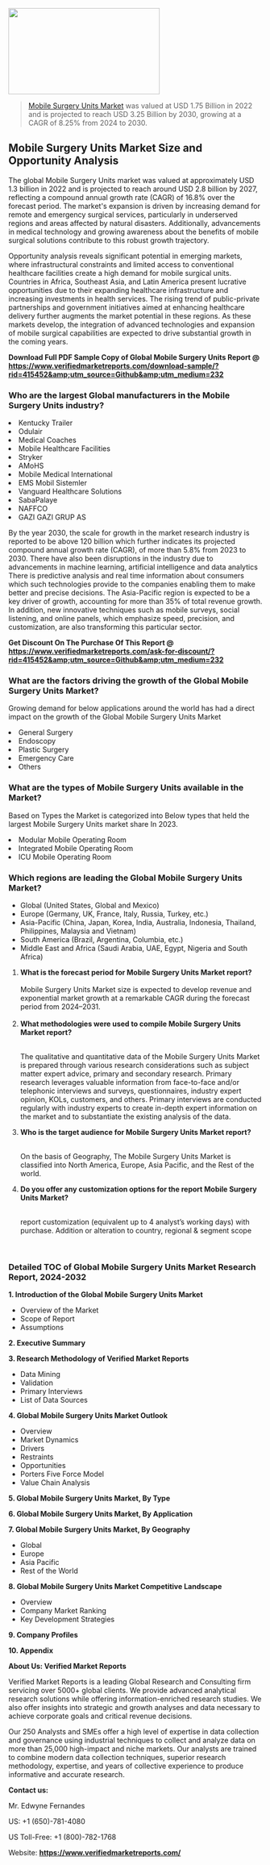 
<img src="https://ffe5etoiles.com/wp-content/uploads/2024/12/MST1-300x171.png" alt="" width="300" height="171" class="alignnone size-medium wp-image-20088" /><blockquote><p><p><a href="https://www.verifiedmarketreports.com/download-sample/?rid=415452&utm_source=Github&utm_medium=232" target="_blank">Mobile Surgery Units Market</a> was valued at USD 1.75 Billion in 2022 and is projected to reach USD 3.25 Billion by 2030, growing at a CAGR of 8.25% from 2024 to 2030.</p></blockquote><p><h2>Mobile Surgery Units Market Size and Opportunity Analysis</h2><p>The global Mobile Surgery Units market was valued at approximately USD 1.3 billion in 2022 and is projected to reach around USD 2.8 billion by 2027, reflecting a compound annual growth rate (CAGR) of 16.8% over the forecast period. The market's expansion is driven by increasing demand for remote and emergency surgical services, particularly in underserved regions and areas affected by natural disasters. Additionally, advancements in medical technology and growing awareness about the benefits of mobile surgical solutions contribute to this robust growth trajectory.</p><p>Opportunity analysis reveals significant potential in emerging markets, where infrastructural constraints and limited access to conventional healthcare facilities create a high demand for mobile surgical units. Countries in Africa, Southeast Asia, and Latin America present lucrative opportunities due to their expanding healthcare infrastructure and increasing investments in health services. The rising trend of public-private partnerships and government initiatives aimed at enhancing healthcare delivery further augments the market potential in these regions. As these markets develop, the integration of advanced technologies and expansion of mobile surgical capabilities are expected to drive substantial growth in the coming years.</p></p><p class=""><strong>Download Full PDF Sample Copy of Global Mobile Surgery Units Report @ <a href="https://www.verifiedmarketreports.com/download-sample/?rid=415452&amp;utm_source=Github&amp;utm_medium=232" target="_blank">https://www.verifiedmarketreports.com/download-sample/?rid=415452&amp;utm_source=Github&amp;utm_medium=232</a></strong></p><h3 id="" class="">Who are the largest Global manufacturers in the Mobile Surgery Units industry?</h3><p><li>Kentucky Trailer</li><li> Odulair</li><li> Medical Coaches</li><li> Mobile Healthcare Facilities</li><li> Stryker</li><li> AMoHS</li><li> Mobile Medical International</li><li> EMS Mobil Sistemler</li><li> Vanguard Healthcare Solutions</li><li> SabaPalaye</li><li> NAFFCO</li><li> GAZI GAZI GRUP AS</li></p><div class=""><div class="" dir="" data-message-author-role="" data-message-id="" data-message-model-slug=""><div class=""><div class=""><div class=""><div class="" dir="" data-message-author-role="" data-message-id="" data-message-model-slug=""><div class=""><div class=""><p>By the year 2030, the scale for growth in the market research industry is reported to be above 120 billion which further indicates its projected compound annual growth rate (CAGR), of more than 5.8% from 2023 to 2030. There have also been disruptions in the industry due to advancements in machine learning, artificial intelligence and data analytics There is predictive analysis and real time information about consumers which such technologies provide to the companies enabling them to make better and precise decisions. The Asia-Pacific region is expected to be a key driver of growth, accounting for more than 35% of total revenue growth. In addition, new innovative techniques such as mobile surveys, social listening, and online panels, which emphasize speed, precision, and customization, are also transforming this particular sector.</p><p><strong>Get Discount On The Purchase Of This Report @&nbsp; <a href="https://www.verifiedmarketreports.com/ask-for-discount/?rid=415452&amp;utm_source=Github&amp;utm_medium=232" target="_blank">https://www.verifiedmarketreports.com/ask-for-discount/?rid=415452&amp;utm_source=Github&amp;utm_medium=232</a></strong></p></div></div></div></div></div></div></div></div><h3 id="" class="">What are the factors driving the growth of the Global Mobile Surgery Units Market?</h3><p id="" class="">Growing demand for below applications around the world has had a direct impact on the growth of the Global Mobile Surgery Units Market</p><p id="" class=""><li>General Surgery</li><li> Endoscopy</li><li> Plastic Surgery</li><li> Emergency Care</li><li> Others</li></p><h3 id="" class="">What are the types of Mobile Surgery Units available in the Market?</h3><p id="" class="">Based on Types the Market is categorized into Below types that held the largest Mobile Surgery Units market share In 2023.</p><p id="" class=""><li>Modular Mobile Operating Room</li><li> Integrated Mobile Operating Room</li><li> ICU Mobile Operating Room</li></p><h3 id="" class="">Which regions are leading the Global Mobile Surgery Units Market?</h3><ul><li>Global (United States, Global and Mexico)</li><li>Europe (Germany, UK, France, Italy, Russia, Turkey, etc.)</li><li>Asia-Pacific (China, Japan, Korea, India, Australia, Indonesia, Thailand, Philippines, Malaysia and Vietnam)</li><li>South America (Brazil, Argentina, Columbia, etc.)</li><li>Middle East and Africa (Saudi Arabia, UAE, Egypt, Nigeria and South Africa)</li></ul><p><ol><li><strong>What is the forecast period for Mobile Surgery Units Market report?<br /></strong><br /><span data-sheets-root="1" data-sheets-value="{&quot;1&quot;:2,&quot;2&quot;:&quot;XXXX size is expected to develop revenue and exponential market growth at a remarkable CAGR during the forecast period from 2024&ndash;2030.&quot;}" data-sheets-userformat="{&quot;2&quot;:12674,&quot;4&quot;:{&quot;1&quot;:2,&quot;2&quot;:16776960},&quot;10&quot;:2,&quot;11&quot;:0,&quot;15&quot;:&quot;Arial&quot;,&quot;16&quot;:12}">Mobile Surgery Units Market size is expected to develop revenue and exponential market growth at a remarkable CAGR during the forecast period from 2024&ndash;2031.</span><br /><br /></li><li><strong>What methodologies were used to compile Mobile Surgery Units Market report?<br /><br /></strong><p>The qualitative and quantitative data of the&nbsp;Mobile Surgery Units Market is prepared through various research considerations such as subject matter expert advice, primary and secondary research. Primary research leverages valuable information from face-to-face and/or telephonic interviews and surveys, questionnaires, industry expert opinion, KOLs, customers, and others. Primary interviews are conducted regularly with industry experts to create in-depth expert information on the market and to substantiate the existing analysis of the data.&nbsp;</p></li><li><strong>Who is the target audience for Mobile Surgery Units Market report?<br /><br /></strong><p>On the basis of Geography, The&nbsp;Mobile Surgery Units Market is classified into North America, Europe, Asia Pacific, and the Rest of the world.</p></li><li><strong>Do you offer any customization options for the report Mobile Surgery Units Market?<br /><br /></strong><p>report customization (equivalent up to 4 analyst&rsquo;s working days) with purchase. Addition or alteration to country, regional &amp; segment scope</p><p>&nbsp;</p></li></ol></p><h3 id="" class="">Detailed TOC of Global Mobile Surgery Units Market Research Report, 2024-2032</h3><p id="" class=""><strong>1. Introduction of the Global Mobile Surgery Units Market</strong></p><ul><li>Overview of the Market</li><li>Scope of Report</li><li>Assumptions</li></ul><p id="" class=""><strong>2. Executive Summary</strong></p><p id="" class=""><strong>3. Research Methodology of&nbsp;Verified Market Reports</strong></p><ul><li>Data Mining</li><li>Validation</li><li>Primary Interviews</li><li>List of Data Sources</li></ul><p id="" class=""><strong>4. Global Mobile Surgery Units Market Outlook</strong></p><ul><li>Overview</li><li>Market Dynamics</li><li>Drivers</li><li>Restraints</li><li>Opportunities</li><li>Porters Five Force Model</li><li>Value Chain Analysis</li></ul><p id="" class=""><strong>5. Global Mobile Surgery Units Market, By&nbsp;Type</strong></p><p id="" class=""><strong>6. Global Mobile Surgery Units Market, By Application</strong></p><p id="" class=""><strong>7. Global Mobile Surgery Units Market, By Geography</strong></p><ul><li>Global</li><li>Europe</li><li>Asia Pacific</li><li>Rest of the World</li></ul><p id="" class=""><strong>8. Global Mobile Surgery Units Market Competitive Landscape</strong></p><ul><li>Overview</li><li>Company Market Ranking</li><li>Key Development Strategies</li></ul><p id="" class=""><strong>9. Company Profiles</strong></p><p id="" class=""><strong>10. Appendix</strong></p><p id="" class=""><strong>About Us: Verified Market Reports</strong></p><p id="" class="">Verified Market Reports is a leading Global Research and Consulting firm servicing over 5000+ global clients. We provide advanced analytical research solutions while offering information-enriched research studies. We also offer insights into strategic and growth analyses and data necessary to achieve corporate goals and critical revenue decisions.</p><p id="" class="">Our 250 Analysts and SMEs offer a high level of expertise in data collection and governance using industrial techniques to collect and analyze data on more than 25,000 high-impact and niche markets. Our analysts are trained to combine modern data collection techniques, superior research methodology, expertise, and years of collective experience to produce informative and accurate research.</p><p id="" class=""><strong>Contact us:</strong></p><p id="" class="">Mr. Edwyne Fernandes</p><p id="" class="">US: +1 (650)-781-4080</p><p id="" class="">US Toll-Free: +1 (800)-782-1768</p><p id="" class="">Website: <a target="" data-test-app-aware-link=""><strong>https://www.verifiedmarketreports.com/</strong></a></p>
